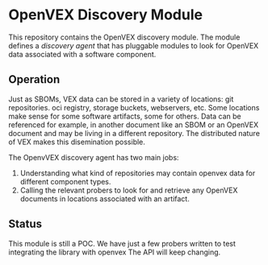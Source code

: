# OpenVEX Discovery Module

This repository contains the OpenVEX discovery module. The module defines a 
_discovery agent_ that has pluggable modules to look for OpenVEX data associated
with a software component.

## Operation

Just as SBOMs, VEX data can be stored in a variety of locations: git repositories.
oci registry, storage buckets, webservers, etc. Some locations make sense for
some software artifacts, some for others. Data can be referenced for example,
in another document like an SBOM or an OpenVEX document and may be living in a
different repository. The distributed nature of VEX makes this disemination possible.

The OpenvVEX discovery agent has two main jobs:

1. Understanding what kind of repositories may contain openvex data for different
component types.
2. Calling the relevant probers to look for and retrieve any OpenVEX documents
in locations associated with an artifact. 

## Status

This module is still a POC. We have just a few probers written to test 
integrating the library with openvex The API will keep changing.
